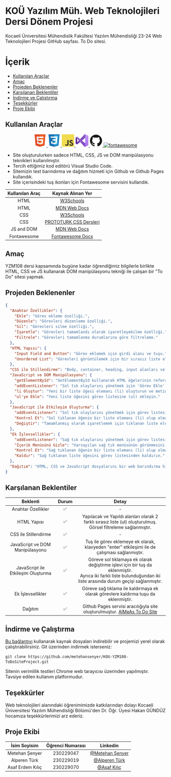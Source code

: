 # KOÜ Yazılım Müh. Web Teknolojileri Dersi Dönem Projesi
Kocaeli Üniversitesi Mühendislik Fakültesi Yazılım Mühendisliği 23-24 Web Teknolojileri Projesi GitHub sayfası. To Do sitesi.

# İçerik

- [Kullanılan Araçlar](https://github.com/metehansenyer/KOU-YZM108-ToDoSiteProject?tab=readme-ov-file#kullanılan-araçlar)
- [Amaç](https://github.com/metehansenyer/KOU-YZM108-ToDoSiteProject?tab=readme-ov-file#amaç)
- [Projeden Beklenenler](https://github.com/metehansenyer/KOU-YZM108-ToDoSiteProject?tab=readme-ov-file#projeden-beklenenler)
- [Karşılanan Beklentiler](https://github.com/metehansenyer/KOU-YZM108-ToDoSiteProject?tab=readme-ov-file#karşılanan-beklentiler)
- [İndirme ve Çalıştırma](https://github.com/metehansenyer/KOU-YZM108-ToDoSiteProject?tab=readme-ov-file#indirme-ve-çalıştırma)
- [Teşekkürler](https://github.com/metehansenyer/KOU-YZM108-ToDoSiteProject?tab=readme-ov-file#teşekkürler)
- [Proje Ekibi](https://github.com/metehansenyer/KOU-YZM108-ToDoSiteProject?tab=readme-ov-file#proje-ekibi)

## Kullanılan Araçlar

<p align="center">
  <a href="https://html.spec.whatwg.org/multipage/" target="_blank" rel="noreferrer"> <img src="https://raw.githubusercontent.com/devicons/devicon/master/icons/html5/html5-original.svg" alt="html" width="40" height="40"/> </a>
  <a href="https://www.w3.org/Style/CSS/" target="_blank" rel="noreferrer"> <img src="https://raw.githubusercontent.com/devicons/devicon/master/icons/css3/css3-original.svg" alt="css" width="40" height="40"/> </a>
  <a href="https://tc39.es/ecma262/" target="_blank" rel="noreferrer"> <img src="https://raw.githubusercontent.com/devicons/devicon/master/icons/javascript/javascript-original.svg" alt="javascript" width="40" height="40"/> </a>
  <a href="https://visualstudio.microsoft.com/tr/" target="_blank" rel="noreferrer"> <img src="https://raw.githubusercontent.com/devicons/devicon/master/icons/visualstudio/visualstudio-original.svg" alt="visualstudio" width="40" height="40"/> </a>
  <a href="https://github.com/" target="_blank" rel="noreferrer"> <img src="https://raw.githubusercontent.com/devicons/devicon/master/icons/github/github-original.svg" alt="github" width="40" height="40"/> </a>
  <a href="https://fontawesome.com/" target="_blank" rel="noreferrer"> <img src="https://avatars.githubusercontent.com/u/1505683?s=48&v=4" alt="fontawesome" width="40" height="40"/> </a>
</p>

- Site oluşturulurken sadece HTML, CSS, JS ve DOM manipülasyonu teknikleri kullanılmıştır.
- Tercih ettiğimiz kod editörü Visual Studio Code.
- Sitemizin test barındırma ve dağıtım hizmeti için Github ve Github Pages kullandık.
- Site içerisindeki tuş ikonları için Fontawesome servisini kullandık.

| Kullanılan Araç | Kaynak Alınan Yer |
|:---:|:---:|
| HTML | [W3Schools](https://www.w3schools.com/html/) |
| HTML | [MDN Web Docs](https://developer.mozilla.org/en-US/docs/Web/HTML) |
| CSS | [W3Schools](https://www.w3schools.com/css/) |
| CSS | [PROTOTURK CSS Dersleri](https://youtube.com/playlist?list=PLfAfrKyDRWrFYc77WNfwQpS9-DBBdir_I) |
| JS and DOM | [MDN Web Docs](https://developer.mozilla.org/en-US/docs/Web/API/Document_Object_Model) |
| Fontawesome | [Fontawesome Docs](https://docs.fontawesome.com/web/) |


## Amaç

YZM108 dersi kapsamında bugüne kadar öğrendiğimiz bilgilerle birlikte HTML, CSS ve JS kullanarak DOM manipülasyonu tekniği ile çalışan bir "To Do" sitesi yapmak.

## Projeden Beklenenler

```json
{
  "Anahtar Özellikler": {
    "Ekle": "Görev ekleme özelliği.",
    "Düzenle": "Görevleri düzenleme özelliği.",
    "Sil": "Görevleri silme özelliği.",
    "İşaretle": "Görevleri tamamlandı olarak işaretleyebilme özelliği.",
    "Filtrele": "Görevleri tamamlanma durumlarına göre filtreleme."
  },
  "HTML Yapısı": {
    "Input Field and Button": "Görev eklemek için girdi alanı ve tuşu.",
    "Unordered List": "Görevleri görüntülemek için bir sırasız liste oluşturun."
  },
  "CSS ile Stillendirme": "Body, container, heading, input alanları ve tuşlar için color, margin, padding ve border ayarları kullanarak görsel olarak çekiçi bir düzen oluşturun.",
  "JavaScript ve DOM Manipülasyonu": {
    "getElementById": "GetElementById kullanarak HTML öğelerinin referansları alın.",
    "addEventListener": "Sol tık olaylarını yönetmek için 'Görev Ekle' düğmesine bir addEventListener ekleyin.",
    "li Oluştur": "Yeni bir liste öğesi elemanı (li) oluşturun ve metin içeriğini giriş alanına girilen değere ayarlayın.",
    "ul'ye Ekle": "Yeni liste öğesini görev listesine (ul) ekleyin."
  },
  "JavaScript ile Etkileşim Oluşturma": {
    "addEventListener": "Sol tık olaylarını yönetmek için görev listesine (ul) bir addEventListener ekleyin.",
    "Kontrol Et": "Sol tıklanan öğenin bir liste elemanı (li) olup olmadığını kontrol edin.",
    "Değiştir": "Tamamlanmış olarak işaretlemek için tıklanan liste elemanının sınıfını değiştirin."
  },
  "Ek İşlevsellikler": {
    "addEventListener": "Sağ tık olaylarını yönetmek için görev listesine (ul) bir addEventListener ekleyin.",
    "İçerik Menüsünü Gizle": "Varsayılan sağ tık menüsünün görünmesini engelleyin.",
    "Kontrol Et": "Sağ tıklanan öğenin bir liste elemanı (li) olup olmadığını kontrol edin.",
    "Kaldır": "Sağ tıklanan liste öğesini görev listesinden kaldırın."
  },
  "Dağıtım": "HTML, CSS ve JavaScript dosyalarını bir web barındırma hizmetine veya platformuna yükleyin."
}
```

## Karşılanan Beklentiler

| Beklenti | Durum | Detay |
|:---:|:---:|:---:|
| Anahtar Özellikler | ✅ | - |
| HTML Yapısı | ✅ | Yapılacak ve Yapıldı alanları olarak 2 farklı sırasız liste (ul) oluşturulmuş. <br>Görsel filtreleme sağlanmıştır. |
| CSS ile Stillendirme | ✅ | - |
| JavaScript ve DOM Manipülasyonu | ✅ | Tuş ile görev eklemeye ek olarak, klavyeden "enter" etkileşimi ile de çalışması sağlanmıştır. |
| JavaScript ile Etkileşim Oluşturma | ✅ | Göreve sol tıklamaya ek olarak değiştirme işlevi için bir tuş da eklenmiştir. <br>Ayrıca iki farklı liste bulunduğundan iki liste arasında durum geçişi sağlanmıştır. |
| Ek İşlevsellikler | ✅ | Göreve sağ tıklama ile kaldırmaya ek olarak görevlere kaldırma tuşu da eklenmiştir. |
| Dağıtım | ✅ | Github Pages servisi aracılığıyla site oluşturulmuştur. [AlMeAs To Do Site](https://almeas.me/) |

## İndirme ve Çalıştırma

[Bu bağlantıyı](https://github.com/metehansenyer/KOU-YZM108-ToDoSiteProject/archive/refs/heads/main.zip) kullanarak kaynak dosyaları indirebilir ve projemizi yerel olarak çalıştırabilirsiniz. Git üzerinden indirmek isterseniz:
```
git clone https://github.com/metehansenyer/KOU-YZM108-ToDoSiteProject.git
```
Sitenin verimlilik testleri Chrome web tarayıcısı üzerinden yapılmıştır. Tavsiye edilen kullanım platformudur.

## Teşekkürler

Web teknolojileri alanındaki öğrenimimizde katkılarından dolayı Kocaeli Üniversitesi Yazılım Mühendisliği Bölümü'den Dr. Öğr. Üyesi Hakan GÜNDÜZ hocamıza teşekkürlerimizi arz ederiz.

## Proje Ekibi

| İsim Soyisim | Öğrenci Numarası | Linkedin |
|:---:|:---:|:---:|
| Metehan Şenyer | 230229047 | [@Metehan Şenyer](https://www.linkedin.com/in/metehansenyer) |
| Alperen Türk | 230229019 | [@Alperen Türk](https://www.linkedin.com/in/alperen-t%C3%BCrk-9a9a0b285) |
| Asaf Erdem Kılıç | 230229070 | [@Asaf Kılıç](https://www.linkedin.com/in/asaf-k%C4%B1l%C4%B1%C3%A7-4b33bb308) |